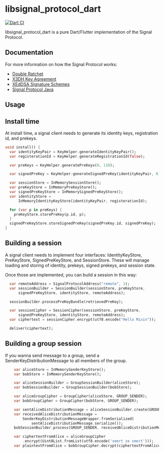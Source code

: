 # libsignal_protocol_dart

[![Dart CI](https://github.com/MixinNetwork/libsignal_protocol_dart/workflows/Dart%20CI/badge.svg)](https://github.com/MixinNetwork/libsignal_protocol_dart/actions)

libsignal_protocol_dart is a pure Dart/Flutter implementation of the Signal Protocol.

## Documentation

For more information on how the Signal Protocol works:

- [Double Ratchet](https://whispersystems.org/docs/specifications/doubleratchet/)
- [X3DH Key Agreement](https://whispersystems.org/docs/specifications/x3dh/)
- [XEdDSA Signature Schemes](https://whispersystems.org/docs/specifications/xeddsa/)
- [Signal Protocol Java](https://github.com/signalapp/libsignal-protocol-java/)

## Usage

## Install time

At install time, a signal client needs to generate its identity keys, registration id, and prekeys.

```dart
void install() {
  var identityKeyPair = KeyHelper.generateIdentityKeyPair();
  var registerationId = KeyHelper.generateRegistrationId(false);

  var preKeys = KeyHelper.generatePreKeys(0, 110);

  var signedPreKey = KeyHelper.generateSignedPreKey(identityKeyPair, 0);

  var sessionStore = InMemorySessionStore();
  var preKeyStore = InMemoryPreKeyStore();
  var signedPreKeyStore = InMemorySignedPreKeyStore();
  var identityStore =
      InMemoryIdentityKeyStore(identityKeyPair, registerationId);

  for (var p in preKeys) {
    preKeyStore.storePreKey(p.id, p);
  }
  signedPreKeyStore.storeSignedPreKey(signedPreKey.id, signedPreKey);
}
```

## Building a session

A signal client needs to implement four interfaces: IdentityKeyStore, PreKeyStore, SignedPreKeyStore, and SessionStore. These will manage loading and storing of identity, prekeys, signed prekeys, and session state.

Once those are implemented, you can build a session in this way:

```dart
  var remoteAddress = SignalProtocolAddress("remote", 1);
  var sessionBuilder = SessionBuilder(sessionStore, preKeyStore,
      signedPreKeyStore, identityStore, remoteAddress);

  sessionBuilder.processPreKeyBundle(retrievedPreKey);

  var sessionCipher = SessionCipher(sessionStore, preKeyStore,
      signedPreKeyStore, identityStore, remoteAddress);
  var ciphertext = sessionCipher.encrypt(utf8.encode("Hello Mixin"));

  deliver(ciphertext);
```

## Building a group session

If you wanna send message to a group, send a SenderKeyDistributionMessage to all members of the group.

```dart
    var aliceStore = InMemorySenderKeyStore();
    var bobStore = InMemorySenderKeyStore();

    var aliceSessionBuilder = GroupSessionBuilder(aliceStore);
    var bobSessionBuilder = GroupSessionBuilder(bobStore);

    var aliceGroupCipher = GroupCipher(aliceStore, GROUP_SENDER);
    var bobGroupCipher = GroupCipher(bobStore, GROUP_SENDER);

    var sentAliceDistributionMessage = aliceSessionBuilder.create(GROUP_SENDER);
    var receivedAliceDistributionMessage =
        SenderKeyDistributionMessageWrapper.fromSerialized(
            sentAliceDistributionMessage.serialize());
    bobSessionBuilder.process(GROUP_SENDER, receivedAliceDistributionMessage);

    var ciphertextFromAlice = aliceGroupCipher
        .encrypt(Uint8List.fromList(utf8.encode('smert ze smert')));
    var plaintextFromAlice = bobGroupCipher.decrypt(ciphertextFromAlice)
```
